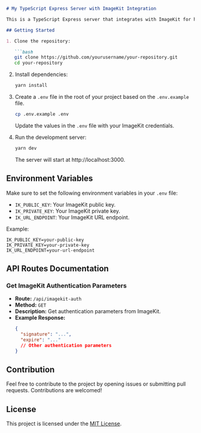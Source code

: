 
```markdown
# My TypeScript Express Server with ImageKit Integration

This is a TypeScript Express server that integrates with ImageKit for handling image-related functionalities.

## Getting Started

1. Clone the repository:

   ```bash
   git clone https://github.com/yourusername/your-repository.git
   cd your-repository
   ```

2. Install dependencies:

   ```bash
   yarn install
   ```

3. Create a `.env` file in the root of your project based on the `.env.example` file.

   ```bash
   cp .env.example .env
   ```

   Update the values in the `.env` file with your ImageKit credentials.

4. Run the development server:

   ```bash
   yarn dev
   ```

   The server will start at http://localhost:3000.

## Environment Variables

Make sure to set the following environment variables in your `.env` file:

- `IK_PUBLIC_KEY`: Your ImageKit public key.
- `IK_PRIVATE_KEY`: Your ImageKit private key.
- `IK_URL_ENDPOINT`: Your ImageKit URL endpoint.

Example:

```dotenv
IK_PUBLIC_KEY=your-public-key
IK_PRIVATE_KEY=your-private-key
IK_URL_ENDPOINT=your-url-endpoint
```

## API Routes Documentation

### Get ImageKit Authentication Parameters

- **Route:** `/api/imagekit-auth`
- **Method:** `GET`
- **Description:** Get authentication parameters from ImageKit.
- **Example Response:**
  ```json
  {
    "signature": "...",
    "expire": "..."
    // Other authentication parameters
  }
  ```

## Contribution

Feel free to contribute to the project by opening issues or submitting pull requests. Contributions are welcomed!

## License

This project is licensed under the [MIT License](LICENSE).
```